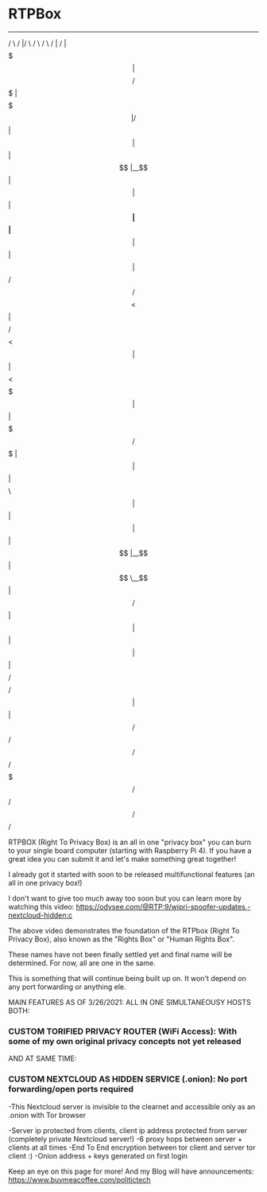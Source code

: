 # RTPBox

                                                                                                                           
_______   ________  _______   _______    ______   __    __ 
/       \ /        |/       \ /       \  /      \ /  |  /  |
$$$$$$$  |$$$$$$$$/ $$$$$$$  |$$$$$$$  |/$$$$$$  |$$ |  $$ |
$$ |__$$ |   $$ |   $$ |__$$ |$$ |__$$ |$$ |  $$ |$$  \/$$/ 
$$    $$<    $$ |   $$    $$/ $$    $$< $$ |  $$ | $$  $$<  
$$$$$$$  |   $$ |   $$$$$$$/  $$$$$$$  |$$ |  $$ |  $$$$  \ 
$$ |  $$ |   $$ |   $$ |      $$ |__$$ |$$ \__$$ | $$ /$$  |
$$ |  $$ |   $$ |   $$ |      $$    $$/ $$    $$/ $$ |  $$ |
$$/   $$/    $$/    $$/       $$$$$$$/   $$$$$$/  $$/   $$/ 
                                                            
                              

RTPBOX (Right To Privacy Box) is an all in one "privacy box" you can burn to your single board computer (starting with Raspberry Pi 4). If you have a great idea you can submit it and let's make something great together!

I already got it started with soon to be released multifunctional features (an all in one privacy box!)

I don't want to give too much away too soon but you can learn more by watching this video: 
https://odysee.com/@RTP:9/wipri-spoofer-updates,-nextcloud-hidden:c

The above video demonstrates the foundation of the RTPbox (Right To Privacy Box), also known as the "Rights Box" or "Human Rights Box".

These names have not been finally settled yet and final name will be determined. For now, all are one in the same.

This is something that will continue being built up on. It won't depend on any port forwarding or anything ele.

MAIN FEATURES AS OF 3/26/2021: ALL IN ONE SIMULTANEOUSY HOSTS BOTH:

### CUSTOM TORIFIED PRIVACY ROUTER (WiFi Access): With some of my own original privacy concepts not yet released 

AND AT SAME TIME:

### CUSTOM NEXTCLOUD AS HIDDEN SERVICE (.onion): **No port forwarding/open ports required**

-This Nextcloud server is invisible to the clearnet and accessible only as an .onion with Tor browser

-Server ip protected from clients, client ip address protected from server (completely private Nextcloud server!)
-6 proxy hops between server + clients at all times
-End To End encryption between tor client and server tor client :)
-Onion address + keys generated on first login

Keep an eye on this page for more! And my Blog will have announcements: https://www.buymeacoffee.com/politictech
